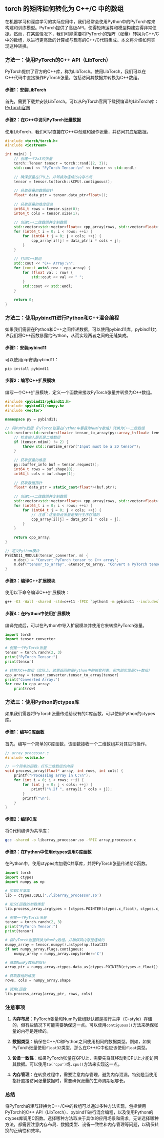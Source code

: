 ## torch 的矩阵如何转化为 C++/C 中的数组

在机器学习和深度学习的实际应用中，我们经常会使用Python中的PyTorch库来构建和训练模型。PyTorch提供了高级API，使得矩阵运算和模型构建变得非常便捷。然而，在某些情况下，我们可能需要将PyTorch的矩阵（张量）转换为C++/C中的数组，以进行更高效的计算或与现有的C++/C代码集成。本文将介绍如何实现这种转换。

### 方法一：使用PyTorch的C++ API（LibTorch）

PyTorch提供了官方的C++库，称为LibTorch。使用LibTorch，我们可以在C++代码中直接操作PyTorch张量，包括访问其数据并转换为C++数组。

#### 步骤1：安装LibTorch

首先，需要下载并安装LibTorch。可以从PyTorch官网下载预编译的LibTorch库：[PyTorch官网](https://pytorch.org/)

#### 步骤2：在C++中访问PyTorch张量数据

使用LibTorch，我们可以直接在C++中创建和操作张量，并访问其底层数据。

```cpp
#include <torch/torch.h>
#include <iostream>

int main() {
    // 创建一个2x3的张量
    torch::Tensor tensor = torch::rand({2, 3});
    std::cout << "PyTorch Tensor:\n" << tensor << std::endl;
    
    // 确保张量在CPU上，并转换为连续的内存布局
    tensor = tensor.to(torch::kCPU).contiguous();
    
    // 获取张量的数据指针
    float* data_ptr = tensor.data_ptr<float>();
    
    // 获取张量的维度信息
    int64_t rows = tensor.size(0);
    int64_t cols = tensor.size(1);
    
    // 创建C++二维数组并复制数据
    std::vector<std::vector<float>> cpp_array(rows, std::vector<float>(cols));
    for (int64_t i = 0; i < rows; ++i) {
        for (int64_t j = 0; j < cols; ++j) {
            cpp_array[i][j] = data_ptr[i * cols + j];
        }
    }
    
    // 打印C++数组
    std::cout << "C++ Array:\n";
    for (const auto& row : cpp_array) {
        for (float val : row) {
            std::cout << val << " ";
        }
        std::cout << std::endl;
    }
    
    return 0;
}
```

### 方法二：使用pybind11进行Python和C++混合编程

如果我们需要在Python和C++之间传递数据，可以使用pybind11库。pybind11允许我们将C++函数暴露给Python，从而实现两者之间的无缝集成。

#### 步骤1：安装pybind11

可以使用pip安装pybind11：

```bash
pip install pybind11
```

#### 步骤2：编写C++扩展模块

编写一个C++扩展模块，定义一个函数来接收PyTorch张量并转换为C++数组。

```cpp
#include <pybind11/pybind11.h>
#include <pybind11/numpy.h>
#include <vector>

namespace py = pybind11;

// 将NumPy数组（PyTorch张量在Python中暴露为NumPy数组）转换为C++二维数组
std::vector<std::vector<float>> tensor_to_array(py::array_t<float> tensor) {
    // 检查输入是否是二维数组
    if (tensor.ndim() != 2) {
        throw std::runtime_error("Input must be a 2D tensor");
    }
    
    // 获取张量的维度
    py::buffer_info buf = tensor.request();
    int64_t rows = buf.shape[0];
    int64_t cols = buf.shape[1];
    
    // 获取数据指针
    float* data_ptr = static_cast<float*>(buf.ptr);
    
    // 创建C++二维数组并复制数据
    std::vector<std::vector<float>> cpp_array(rows, std::vector<float>(cols));
    for (int64_t i = 0; i < rows; ++i) {
        for (int64_t j = 0; j < cols; ++j) {
            // 注意：这里假设张量是按行主序存储的
            cpp_array[i][j] = data_ptr[i * cols + j];
        }
    }
    
    return cpp_array;
}

// 定义Python模块
PYBIND11_MODULE(tensor_converter, m) {
    m.doc() = "Convert PyTorch tensor to C++ array";
    m.def("tensor_to_array", &tensor_to_array, "Convert a PyTorch tensor to a C++ array");
}
```

#### 步骤3：编译C++扩展模块

使用以下命令编译C++扩展模块：

```bash
g++ -O3 -Wall -shared -std=c++11 -fPIC `python3 -m pybind11 --includes` tensor_converter.cpp -o tensor_converter`python3-config --extension-suffix`
```

#### 步骤4：在Python中使用扩展模块

编译完成后，可以在Python中导入扩展模块并使用它来转换PyTorch张量。

```python
import torch
import tensor_converter

# 创建一个PyTorch张量
tensor = torch.randn(2, 3)
print("PyTorch Tensor:")
print(tensor)

# 转换为C++数组（实际上，这里返回的是Python中的嵌套列表，但内部实现是C++数组）
cpp_array = tensor_converter.tensor_to_array(tensor)
print("Converted Array:")
for row in cpp_array:
    print(row)
```

### 方法三：使用Python的ctypes库

如果我们需要将PyTorch张量传递给现有的C库函数，可以使用Python的ctypes库。

#### 步骤1：编写C库函数

首先，编写一个简单的C库函数，该函数接收一个二维数组并对其进行操作。

```c
// array_processor.c
#include <stdio.h>

// 一个简单的函数，打印二维数组的内容
void process_array(float* array, int rows, int cols) {
    printf("Processing array in C:\n");
    for (int i = 0; i < rows; ++i) {
        for (int j = 0; j < cols; ++j) {
            printf("%.2f ", array[i * cols + j]);
        }
        printf("\n");
    }
}
```

#### 步骤2：编译C库

将C代码编译为共享库：

```bash
gcc -shared -o libarray_processor.so -fPIC array_processor.c
```

#### 步骤3：在Python中使用ctypes调用C库函数

在Python中，使用ctypes库加载C共享库，并将PyTorch张量传递给C函数。

```python
import torch
import ctypes
import numpy as np

# 加载C共享库
lib = ctypes.CDLL('./libarray_processor.so')

# 定义C函数的参数类型
lib.process_array.argtypes = [ctypes.POINTER(ctypes.c_float), ctypes.c_int, ctypes.c_int]

# 创建一个PyTorch张量
tensor = torch.randn(2, 3)
print("PyTorch Tensor:")
print(tensor)

# 将PyTorch张量转换为NumPy数组，并确保其内存是连续的
numpy_array = tensor.numpy().astype(np.float32)
if not numpy_array.flags.contiguous:
    numpy_array = numpy_array.copy(order='C')

# 获取NumPy数组的指针
array_ptr = numpy_array.ctypes.data_as(ctypes.POINTER(ctypes.c_float))

# 获取数组的维度
rows, cols = numpy_array.shape

# 调用C函数
lib.process_array(array_ptr, rows, cols)
```

### 注意事项

1. **内存布局**：PyTorch张量和NumPy数组默认都是按行主序（C-style）存储的，但有些情况下可能需要确保这一点。可以使用`contiguous()`方法来确保张量的内存是连续的。

2. **数据类型**：确保在C++/C和Python之间使用相同的数据类型。例如，如果PyTorch张量使用`float32`类型，那么在C++/C中也应该使用`float`类型。

3. **设备一致性**：如果PyTorch张量在GPU上，需要先将其移动到CPU上才能访问其数据。可以使用`to('cpu')`或`.cpu()`方法来实现这一点。

4. **内存管理**：在转换过程中，需要注意内存管理，避免内存泄漏。特别是当使用指针直接访问张量数据时，需要确保张量的生命周期足够长。

### 总结

将PyTorch的矩阵转换为C++/C中的数组可以通过多种方法实现，包括使用PyTorch的C++ API（LibTorch）、pybind11进行混合编程，以及使用Python的ctypes库调用C函数。选择哪种方法取决于具体的应用场景和需求。无论选择哪种方法，都需要注意内存布局、数据类型、设备一致性和内存管理等问题，以确保转换的正确性和效率。